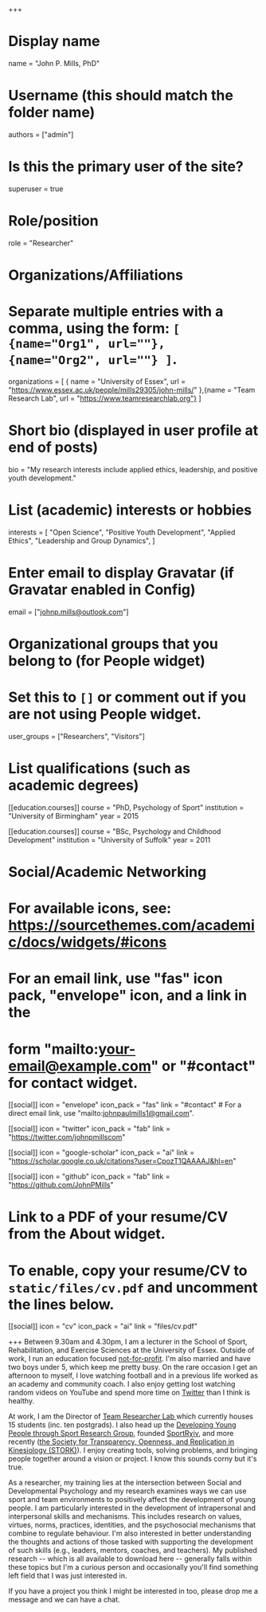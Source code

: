 +++
# Display name
name = "John P. Mills, PhD"

# Username (this should match the folder name)
authors = ["admin"]

# Is this the primary user of the site?
superuser = true

# Role/position
role = "Researcher"

# Organizations/Affiliations
#   Separate multiple entries with a comma, using the form: `[ {name="Org1", url=""}, {name="Org2", url=""} ]`.
organizations = [ { name = "University of Essex", url = "https://www.essex.ac.uk/people/mills29305/john-mills/" },{name = "Team Research Lab", url = "https://www.teamresearchlab.org"} ]

# Short bio (displayed in user profile at end of posts)
bio = "My research interests include applied ethics, leadership, and positive youth development."

# List (academic) interests or hobbies
interests = [
  "Open Science",
  "Positive Youth Development",
  "Applied Ethics",
  "Leadership and Group Dynamics",
]

# Enter email to display Gravatar (if Gravatar enabled in Config)
email = ["johnp.mills@outlook.com"]


# Organizational groups that you belong to (for People widget)
#   Set this to `[]` or comment out if you are not using People widget.
user_groups = ["Researchers", "Visitors"]

# List qualifications (such as academic degrees)
[[education.courses]]
  course = "PhD, Psychology of Sport"
  institution = "University of Birmingham"
  year = 2015

[[education.courses]]
  course = "BSc, Psychology and Childhood Development"
  institution = "University of Suffolk"
  year = 2011

# Social/Academic Networking
# For available icons, see: https://sourcethemes.com/academic/docs/widgets/#icons
#   For an email link, use "fas" icon pack, "envelope" icon, and a link in the
#   form "mailto:your-email@example.com" or "#contact" for contact widget.

[[social]]
  icon = "envelope"
  icon_pack = "fas"
  link = "#contact"  # For a direct email link, use "mailto:johnpaulmills1@gmail.com".

[[social]]
  icon = "twitter"
  icon_pack = "fab"
  link = "https://twitter.com/johnpmillscom"

[[social]]
  icon = "google-scholar"
  icon_pack = "ai"
  link = "https://scholar.google.co.uk/citations?user=CpozT1QAAAAJ&hl=en"

[[social]]
  icon = "github"
  icon_pack = "fab"
  link = "https://github.com/JohnPMills"

# Link to a PDF of your resume/CV from the About widget.
# To enable, copy your resume/CV to `static/files/cv.pdf` and uncomment the lines below.
[[social]]
  icon = "cv"
  icon_pack = "ai"
  link = "files/cv.pdf"

+++
Between 9.30am and 4.30pm, I am a lecturer in the School of Sport, Rehabilitation, and Exercise Sciences at the University of Essex. Outside of work, I run an education focused <a href="https://awfullygood.org">not-for-profit</a>. I'm also married and have two boys under 5, which keep me pretty busy. On the rare occasion I get an afternoon to myself, I love watching football and in a previous life worked as an academy and community coach. I also enjoy getting lost watching random videos on YouTube and spend more time on <a href="https://twitter.com/johnpmillscom">Twitter</a> than I think is healthy. 

At work, I am the Director of <a href="https://teamresearchlab.org">Team Researcher Lab </a> which currently houses 15 students (inc. ten postgrads). I also head up the <a href="https://www.essex.ac.uk/departments/sport-rehabilitation-and-exercise-sciences/research/development-of-young-people-through-sport">Developing Young People through Sport Research Group</a>, founded <a href="https://osf.io/preprints/sportrxiv">SportRχiv</a>, and more recently (<a href="https://www.storkinesiology.org">the Society for Transparency, Openness, and Replication in Kinesiology (STORK)</a>). I enjoy creating tools, solving problems, and bringing people together around a vision or project. I know this sounds corny but it's true. 

As a researcher, my training lies at the intersection between Social and Developmental Psychology and my research examines ways we can use sport and team environments to positively affect the development of young people. I am particularly interested in the development of intrapersonal and interpersonal skills and mechanisms. This includes research on values, virtues, norms, practices, identities, and the psychosocial mechanisms that combine to regulate behaviour. I'm also interested in better understanding the thoughts and actions of those tasked with supporting the development of such skills (e.g., leaders, mentors, coaches, and teachers). My published research -- which is all available to download here -- generally falls within these topics but I'm a curious person and occasionally you'll find something left field that I was just interested in. 

If you have a project you think I might be interested in too, please drop me a message and we can have a chat. 

